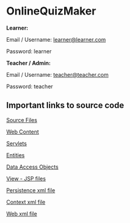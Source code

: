 # OnlineQuizMaker

**Learner:**

Email / Username: learner@learner.com

Password: learner

**Teacher / Admin:**

Email / Username: teacher@teacher.com

Password: teacher

## Important links to source code
[Source Files](src)

[Web Content](WebContent)

[Servlets](src/onlineQuiz/controller/)

[Entities](src/onlineQuiz/model/)

[Data Access Objects](src/onlineQuiz/dao/)

[View - JSP files](WebContent)

[Persistence xml file](src/META-INF/)

[Context xml file](WebContent/META-INF/)

[Web xml file](WebContent/WEB-INF/)
